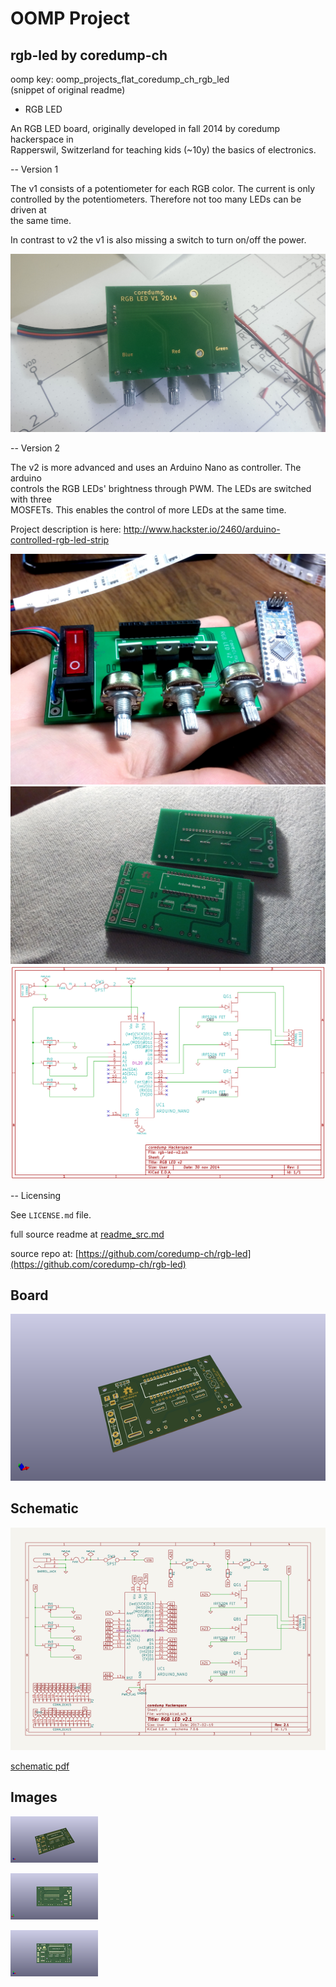 # OOMP Project  
## rgb-led  by coredump-ch  
  
oomp key: oomp_projects_flat_coredump_ch_rgb_led  
(snippet of original readme)  
  
- RGB LED  
  
An RGB LED board, originally developed in fall 2014 by coredump hackerspace in  
Rapperswil, Switzerland for teaching kids (~10y) the basics of electronics.  
  
-- Version 1  
  
The v1 consists of a potentiometer for each RGB color. The current is only  
controlled by the potentiometers. Therefore not too many LEDs can be driven at  
the same time.  
  
In contrast to v2 the v1 is also missing a switch to turn on/off the power.  
  
![foto v1][v1-photo-back]  
  
-- Version 2  
  
The v2 is more advanced and uses an Arduino Nano as controller. The arduino  
controls the RGB LEDs' brightness through PWM. The LEDs are switched with three  
MOSFETs. This enables the control of more LEDs at the same time.  
  
Project description is here: http://www.hackster.io/2460/arduino-controlled-rgb-led-strip  
  
![foto v2][v2-photo]  
![foto v2 pcb][v2-photo-pcb]  
![schema v2][v2-schema]  
  
-- Licensing  
  
See `LICENSE.md` file.  
  
  
[v1-photo-back]: https://raw.githubusercontent.com/coredump-ch/rgb-led/master/v1/photo_v1_back.jpg  
[v2-schema]: https://raw.githubusercontent.com/coredump-ch/rgb-led/master/v2/export/v2/schema.png  
[v2-photo]: https://raw.githubusercontent.com/coredump-ch/rgb-led/master/v2/photo_v2.jpg  
[v2-photo-pcb]: https://raw.githubusercontent.com/coredump-ch/rgb-led/master/v2/photo_v2_pcb.jpg  
  
  full source readme at [readme_src.md](readme_src.md)  
  
source repo at: [https://github.com/coredump-ch/rgb-led](https://github.com/coredump-ch/rgb-led)  
## Board  
  
[![working_3d.png](working_3d_600.png)](working_3d.png)  
## Schematic  
  
[![working_schematic.png](working_schematic_600.png)](working_schematic.png)  
  
[schematic pdf](working_schematic.pdf)  
## Images  
  
[![working_3d.png](working_3d_140.png)](working_3d.png)  
  
[![working_3d_back.png](working_3d_back_140.png)](working_3d_back.png)  
  
[![working_3d_front.png](working_3d_front_140.png)](working_3d_front.png)  
